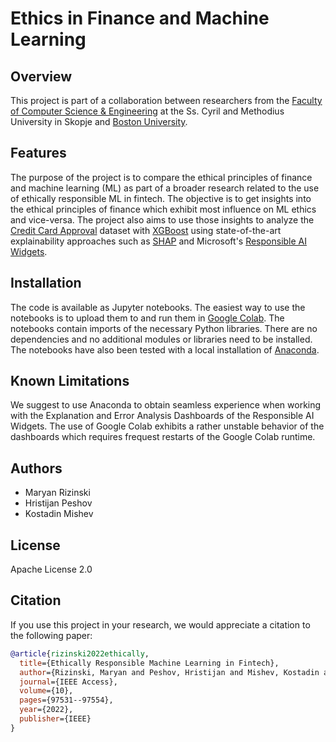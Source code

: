 # Ethics in Finance and Machine Learning

## Overview

This project is part of a collaboration between researchers from the [Faculty of Computer Science & Engineering](https://www.finki.ukim.mk/en) at the
Ss. Cyril and Methodius University in Skopje and [Boston University](http://www.bu.edu/).

## Features

The purpose of the project is to compare the ethical principles of finance and machine learning (ML) as part of a broader research related to the use of ethically responsible ML in fintech. The objective is to get insights into the ethical principles of finance which exhibit most influence on ML ethics and vice-versa. The project also aims to use those insights to analyze the [Credit Card Approval](https://archive.ics.uci.edu/ml/datasets/credit+approval) dataset with [XGBoost](https://xgboost.readthedocs.io/en/stable/) using state-of-the-art explainability approaches such as [SHAP](https://shap.readthedocs.io/en/latest/index.html) and Microsoft's [Responsible AI Widgets](https://github.com/microsoft/responsible-ai-widgets).

## Installation

The code is available as Jupyter notebooks. The easiest way to use the notebooks is to upload them to and run them in [Google Colab](https://research.google.com/colaboratory). The notebooks contain imports of the necessary Python libraries. There are no dependencies and no additional modules or libraries need to be installed. The notebooks have also been tested with a local installation of [Anaconda](https://www.anaconda.com/).

## Known Limitations

We suggest to use Anaconda to obtain seamless experience when working with the Explanation and Error Analysis Dashboards of the Responsible AI Widgets. The use of Google Colab exhibits a rather unstable behavior of the dashboards which requires frequest restarts of the Google Colab runtime.

## Authors

- Maryan Rizinski
- Hristijan Peshov
- Kostadin Mishev

## License

Apache License 2.0

## Citation

If you use this project in your research, we would appreciate a citation to the following paper:

```bibtex
@article{rizinski2022ethically,
  title={Ethically Responsible Machine Learning in Fintech},
  author={Rizinski, Maryan and Peshov, Hristijan and Mishev, Kostadin and Chitkushev, Lubomir T and Vodenska, Irena and Trajanov, Dimitar},
  journal={IEEE Access},
  volume={10},
  pages={97531--97554},
  year={2022},
  publisher={IEEE}
}
```
